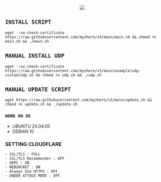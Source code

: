 <p align="center">
<img src="https://readme-typing-svg.herokuapp.com?color=%2336BCF7&center=true&vCenter=true&lines=A+U+T+O+ㅤ+S+C+R+I+P+T+ㅤ+B+Y+ㅤ+Zhee+V+P+N" />
</p>

## `INSTALL SCRIPT`
<pre><code>wget --no-check-certificate https://raw.githubusercontent.com/myzhero/v3/main/main.sh && chmod +x main.sh && ./main.sh
</code></pre>

## `MANUAL INSTALL UDP`
<pre><code>wget --no-check-certificate https://raw.githubusercontent.com/myzhero/v3/main/example/udp-custom/udp.sh && chmod +x udp.sh && ./udp.sh
</code></pre>

## `MANUAL UPDATE SCRIPT`
<pre><code>wget https://raw.githubusercontent.com/myzhero/v3/main/update.sh && chmod +x update.sh && ./update.sh</code></pre>

### `WORK ON OS`
- UBUNTU 20.04.05
- DEBIAN 10

### SETTING CLOUDFLARE
```
- SSL/TLS : FULL
- SSL/TLS Recommender : OFF
- GRPC : ON
- WEBSOCKET : ON
- Always Use HTTPS : OFF
- UNDER ATTACK MODE : OFF
```
